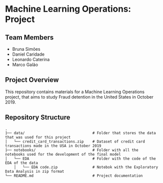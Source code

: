 # Machine Learning Operations: Project

## Team Members
- Bruna Simões
- Daniel Caridade
- Leonardo Caterina
- Marco Galão

## Project Overview
This repository contains materials for a Machine Learning Operations project, that aims to study Fraud detention in the United States in October 2019.

## Repository Structure

```text
.
├── data/                               # Folder that stores the data that was used for this project 
│   └── credit_card_transactions.zip    # Dataset of credit card transactions made in the USA in October 2019
├── notebooks/                          # Folder with all the notebooks used for the development of the final model
│   └── EDA                             # Folder with the code of the EDA of the data
    │   └── EDA code.zip                # Notebok with the Exploratory Data Analysis in zip format
└── README.md                           # Project documentation
```

